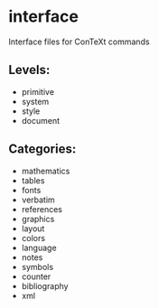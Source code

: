 # interface
 Interface files for ConTeXt commands

## Levels:

- primitive
- system
- style
- document

## Categories:

- mathematics
- tables
- fonts
- verbatim
- references
- graphics
- layout
- colors
- language
- notes
- symbols
- counter
- bibliography
- xml
